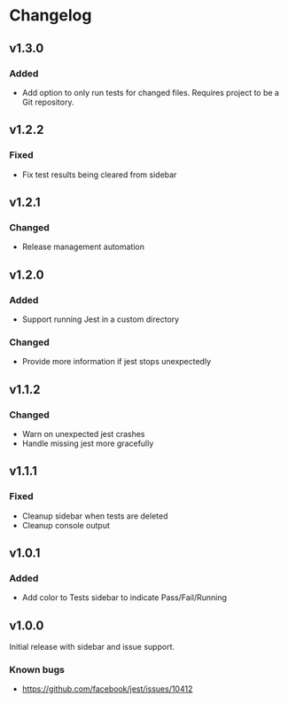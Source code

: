 # Changelog

## v1.3.0

### Added

- Add option to only run tests for changed files. Requires project to be a Git repository.

## v1.2.2

### Fixed

- Fix test results being cleared from sidebar

## v1.2.1

### Changed

- Release management automation

## v1.2.0

### Added

- Support running Jest in a custom directory

### Changed

- Provide more information if jest stops unexpectedly

## v1.1.2

### Changed

- Warn on unexpected jest crashes
- Handle missing jest more gracefully

## v1.1.1

### Fixed

- Cleanup sidebar when tests are deleted
- Cleanup console output

## v1.0.1

### Added

- Add color to Tests sidebar to indicate Pass/Fail/Running

## v1.0.0

Initial release with sidebar and issue support.

### Known bugs

- https://github.com/facebook/jest/issues/10412
